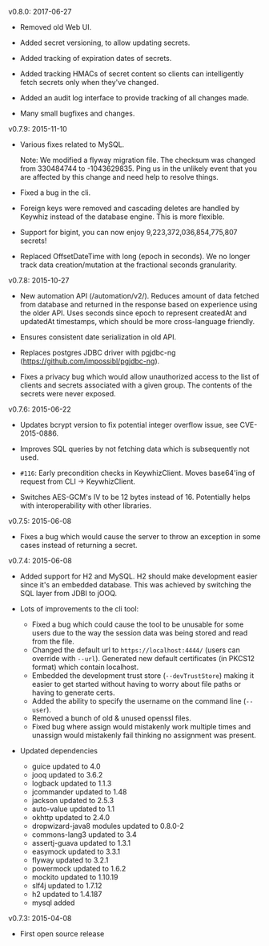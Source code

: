 v0.8.0: 2017-06-27

  * Removed old Web UI.

  * Added secret versioning, to allow updating secrets.

  * Added tracking of expiration dates of secrets.

  * Added tracking HMACs of secret content so clients can intelligently
    fetch secrets only when they've changed.

  * Added an audit log interface to provide tracking of all changes made.

  * Many small bugfixes and changes.

v0.7.9: 2015-11-10

  * Various fixes related to MySQL.

    Note: We modified a flyway migration file. The checksum was changed
          from 330484744 to -1043629835. Ping us in the unlikely event that you
          are affected by this change and need help to resolve things.

  * Fixed a bug in the cli.

  * Foreign keys were removed and cascading deletes are handled by Keywhiz
    instead of the database engine. This is more flexible.

  * Support for bigint, you can now enjoy 9,223,372,036,854,775,807 secrets!

  * Replaced OffsetDateTime with long (epoch in seconds). We no longer track
    data creation/mutation at the fractional seconds granularity.

v0.7.8: 2015-10-27

  * New automation API (/automation/v2/). Reduces amount of data fetched from
    database and returned in the response based on experience using the older
    API. Uses seconds since epoch to represent createdAt and updatedAt
    timestamps, which should be more cross-language friendly.

  * Ensures consistent date serialization in old API.

  * Replaces postgres JDBC driver with pgjdbc-ng
    (https://github.com/impossibl/pgjdbc-ng).

  * Fixes a privacy bug which would allow unauthorized access to the list of
    clients and secrets associated with a given group. The contents of the
    secrets were never exposed.

v0.7.6: 2015-06-22

  * Updates bcrypt version to fix potential integer overflow issue,
    see CVE-2015-0886.

  * Improves SQL queries by not fetching data which is subsequently not used.

  * `#116`: Early precondition checks in KeywhizClient. Moves base64'ing
    of request from CLI -> KeywhizClient.

  * Switches AES-GCM's IV to be 12 bytes instead of 16. Potentially helps with
    interoperability with other libraries.

v0.7.5: 2015-06-08

  * Fixes a bug which would cause the server to throw an exception in some
    cases instead of returning a secret.

v0.7.4: 2015-06-08

  * Added support for H2 and MySQL. H2 should make development easier since it's
    an embedded database. This was achieved by switching the SQL layer from
    JDBI to jOOQ.

  * Lots of improvements to the cli tool:
    - Fixed a bug which could cause the tool to be unusable for some users due
      to the way the session data was being stored and read from the file.
    - Changed the default url to `https://localhost:4444/` (users can override
      with `--url`). Generated new default certificates (in PKCS12 format) which
      contain localhost.
    - Embedded the development trust store (`--devTrustStore`) making it easier
      to get started without having to worry about file paths or having to
      generate certs.
    - Added the ability to specify the username on the command line (`--user`).
    - Removed a bunch of old & unused openssl files.
    - Fixed bug where assign would mistakenly work multiple times and
      unassign would mistakenly fail thinking no assignment was present.

  * Updated dependencies
    - guice updated to 4.0
    - jooq updated to 3.6.2
    - logback updated to 1.1.3
    - jcommander updated to 1.48
    - jackson updated to 2.5.3
    - auto-value updated to 1.1
    - okhttp updated to 2.4.0
    - dropwizard-java8 modules updated to 0.8.0-2
    - commons-lang3 updated to 3.4
    - assertj-guava updated to 1.3.1
    - easymock updated to 3.3.1
    - flyway updated to 3.2.1
    - powermock updated to 1.6.2
    - mockito updated to 1.10.19
    - slf4j updated to 1.7.12
    - h2 updated to 1.4.187
    - mysql added

v0.7.3: 2015-04-08

  * First open source release
